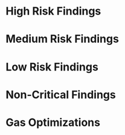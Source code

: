 # High Risk Findings
 
# Medium Risk Findings
 
# Low Risk Findings
 
# Non-Critical Findings
 
# Gas Optimizations
